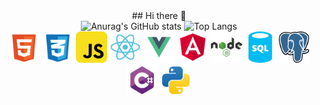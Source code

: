 <div align="center">
  ## Hi there 👋
</div>

<div align="center">
  <img src="https://github-readme-stats.vercel.app/api?username=GabrielRasf&show_icons=true&theme=dark" alt="Anurag's GitHub stats">
  <img src="https://github-readme-stats.vercel.app/api/top-langs/?username=GabrielRasf&layout=compact&bg_color=#151515" alt="Top Langs">
    <div>
      <img src="logos/html.svg" alt="Logo HTML" width="50" height="50">
      <img src="logos/css.svg" alt="Logo CSS" width="50" height="50">
      <img src="logos/javascript.svg" alt="Logo JavaScript" width="50" height="50">
      <img src="logos/react.svg" alt="Logo React" width="50" height="50">
      <img src="logos/vue.svg" alt="Logo Vue.js" width="50" height="50">
      <img src="logos/angular.svg" alt="Logo Angular" width="50" height="50">
      <img src="logos/node.svg" alt="Logo Node.js" width="50" height="50">
      <img src="logos/sql.svg" alt="Logo SQL" width="50" height="50">
      <img src="logos/postgresql.svg" alt="Logo PostgreSQL" width="50" height="50">
      <img src="logos/csharp.svg" alt="Logo C#" width="50" height="50">
      <img src="logos/python.svg" alt="Logo Python" width="50" height="50">
      <!--
      <img src="logos/php.svg" alt="Logo PHP" width="50" height="50">
      -->
  </div>
</div>
